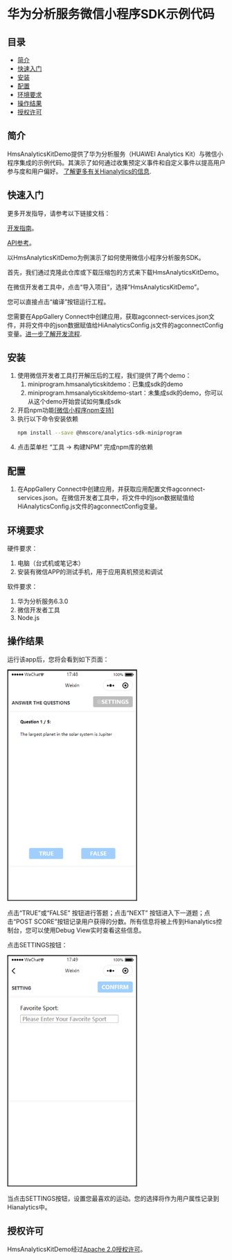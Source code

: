 # 华为分析服务微信小程序SDK示例代码

## 目录

* [简介](#简介)
* [快速入门](#快速入门)
* [安装](#安装)
* [配置](#配置)
* [环境要求](#环境要求)
* [操作结果](#操作结果)
* [授权许可](#授权许可)

## 简介
HmsAnalyticsKitDemo提供了华为分析服务（HUAWEI Analytics Kit）与微信小程序集成的示例代码。其演示了如何通过收集预定义事件和自定义事件以提高用户参与度和用户偏好。
[了解更多有关Hianalytics的信息](https://developer.huawei.com/consumer/cn/doc/development/HMSCore-Guides/introduction-0000001050745149).

## 快速入门

更多开发指导，请参考以下链接文档：

[开发指南](https://developer.huawei.com/consumer/cn/doc/development/HMSCore-Guides/introduction-0000001050745149)。

[API参考](https://developer.huawei.com/consumer/cn/doc/development/HMSCore-References/overview-0000001077819400)。

以HmsAnalyticsKitDemo为例演示了如何使用微信小程序分析服务SDK。

首先，我们通过克隆此仓库或下载压缩包的方式来下载HmsAnalyticsKitDemo。

在微信开发者工具中，点击“导入项目”，选择“HmsAnalyticsKitDemo”。

您可以直接点击“编译”按钮运行工程。

您需要在AppGallery Connect中创建应用，获取agconnect-services.json文件，并将文件中的json数据赋值给HiAnalyticsConfig.js文件的agconnectConfig变量。[进一步了解开发流程](https://developer.huawei.com/consumer/cn/doc/development/HMSCore-Guides/introduction-0000001050745149).

## 安装
1. 使用微信开发者工具打开解压后的工程，我们提供了两个demo：
    1. miniprogram.hmsanalyticskitdemo：已集成sdk的demo
    2. miniprogram.hmsanalyticskitdemo-start：未集成sdk的demo，你可以从这个demo开始尝试如何集成sdk
2. 开启npm功能[[微信小程序npm支持]](https://developers.weixin.qq.com/miniprogram/dev/devtools/npm.html)
3. 执行以下命令安装依赖
    ```bash
    npm install --save @hmscore/analytics-sdk-miniprogram
    ```
4. 点击菜单栏 “工具 -> 构建NPM” 完成npm库的依赖

## 配置
1. 在AppGallery Connect中创建应用，并获取应用配置文件agconnect-services.json。在微信开发者工具中，将文件中的json数据赋值给HiAnalyticsConfig.js文件的agconnectConfig变量。 

## 环境要求
硬件要求：
1. 电脑（台式机或笔记本）
2. 安装有微信APP的测试手机，用于应用真机预览和调试
  
软件要求：
1. 华为分析服务6.3.0
2. 微信开发者工具
3. Node.js

## 操作结果
运行该app后，您将会看到如下页面：

<img src="screenshot/screen_0.png" height="534" width="300" style="max-width: 100%;">

点击“TRUE”或“FALSE” 按钮进行答题；点击“NEXT” 按钮进入下一道题；点击“POST SCORE”按钮记录用户获得的分数。所有信息将被上传到Hianalytics控制台，您可以使用Debug View实时查看这些信息。

点击SETTINGS按钮：

<img src="screenshot/screen_1.png" height="534" width="300" style="max-width: 100%;">

当点击SETTINGS按钮，设置您最喜欢的运动。您的选择将作为用户属性记录到Hianalytics中。

## 授权许可
HmsAnalyticsKitDemo经过[Apache 2.0授权许可](http://www.apache.org/licenses/LICENSE-2.0)。
